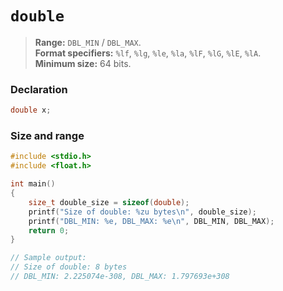 # `double`

> **Range:** `DBL_MIN` / `DBL_MAX`.  
> **Format specifiers:** `%lf`, `%lg`, `%le`, `%la`, `%lF`, `%lG`, `%lE`, `%lA`.  
> **Minimum size:** 64 bits.

### Declaration

```c
double x;
```

### Size and range

```c
#include <stdio.h>
#include <float.h>

int main()
{
    size_t double_size = sizeof(double);
    printf("Size of double: %zu bytes\n", double_size);
    printf("DBL_MIN: %e, DBL_MAX: %e\n", DBL_MIN, DBL_MAX);
    return 0;
}

// Sample output:
// Size of double: 8 bytes
// DBL_MIN: 2.225074e-308, DBL_MAX: 1.797693e+308
```
